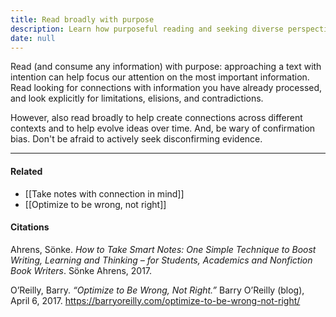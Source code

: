 ```yaml
---
title: Read broadly with purpose
description: Learn how purposeful reading and seeking diverse perspectives can improve understanding, avoid confirmation bias, and enhance connections across information for better learning and thinking.
date: null
---
```


Read (and consume any information) with purpose: approaching a text with intention can help focus our attention on the most important information. Read looking for connections with information you have already processed, and look explicitly for limitations, elisions, and contradictions.

However, also read broadly to help create connections across different contexts and to help evolve ideas over time. And, be wary of confirmation bias. Don't be afraid to actively seek disconfirming evidence.

---

#### Related

- [[Take notes with connection in mind]]
- [[Optimize to be wrong, not right]]

#### Citations

Ahrens, Sönke. _How to Take Smart Notes: One Simple Technique to Boost Writing, Learning and Thinking – for Students, Academics and Nonfiction Book Writers_. Sönke Ahrens, 2017.

O’Reilly, Barry. _“Optimize to Be Wrong, Not Right.”_ Barry O’Reilly (blog), April 6, 2017. https://barryoreilly.com/optimize-to-be-wrong-not-right/

